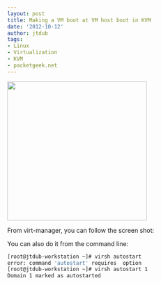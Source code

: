 ```yaml
---
layout: post
title: Making a VM boot at VM host boot in KVM
date: '2012-10-12'
author: jtdub
tags:
- Linux
- Virtualization
- KVM
- packetgeek.net
---
```


<img height="320" src="https://imagedelivery.net/KfNXtSV3XH0tLyWKv3PbRw/ce544fb0-1316-40cc-ee86-1dc66adea600/public"/>

From virt-manager, you can follow the screen shot:

You can also do it from the command line:

```bash
[root@jtdub-workstation ~]# virsh autostart
error: command 'autostart' requires  option
[root@jtdub-workstation ~]# virsh autostart 1
Domain 1 marked as autostarted
```
